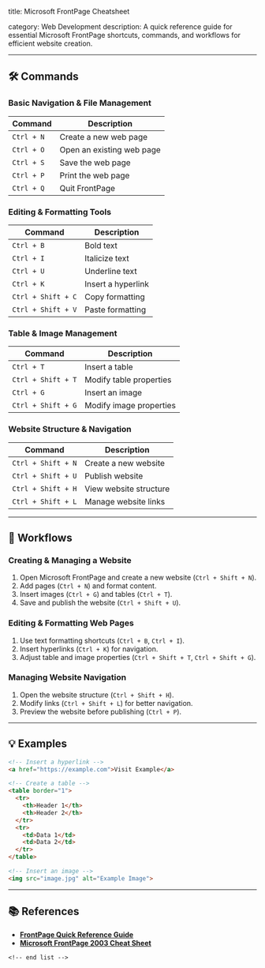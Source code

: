 title: Microsoft FrontPage Cheatsheet

category: Web Development
description: A quick reference guide for essential Microsoft FrontPage shortcuts, commands, and workflows for efficient website creation.

---

## 🛠️ Commands

### **Basic Navigation & File Management**

| Command      | Description               |
| ------------ | ------------------------- |
| `Ctrl + N` | Create a new web page     |
| `Ctrl + O` | Open an existing web page |
| `Ctrl + S` | Save the web page         |
| `Ctrl + P` | Print the web page        |
| `Ctrl + Q` | Quit FrontPage            |

### **Editing & Formatting Tools**

| Command              | Description        |
| -------------------- | ------------------ |
| `Ctrl + B`         | Bold text          |
| `Ctrl + I`         | Italicize text     |
| `Ctrl + U`         | Underline text     |
| `Ctrl + K`         | Insert a hyperlink |
| `Ctrl + Shift + C` | Copy formatting    |
| `Ctrl + Shift + V` | Paste formatting   |

### **Table & Image Management**

| Command              | Description             |
| -------------------- | ----------------------- |
| `Ctrl + T`         | Insert a table          |
| `Ctrl + Shift + T` | Modify table properties |
| `Ctrl + G`         | Insert an image         |
| `Ctrl + Shift + G` | Modify image properties |

### **Website Structure & Navigation**

| Command              | Description            |
| -------------------- | ---------------------- |
| `Ctrl + Shift + N` | Create a new website   |
| `Ctrl + Shift + U` | Publish website        |
| `Ctrl + Shift + H` | View website structure |
| `Ctrl + Shift + L` | Manage website links   |

---

## 🔄 Workflows

### **Creating & Managing a Website**

1. Open Microsoft FrontPage and create a new website (`Ctrl + Shift + N`).
2. Add pages (`Ctrl + N`) and format content.
3. Insert images (`Ctrl + G`) and tables (`Ctrl + T`).
4. Save and publish the website (`Ctrl + Shift + U`).

### **Editing & Formatting Web Pages**

1. Use text formatting shortcuts (`Ctrl + B`, `Ctrl + I`).
2. Insert hyperlinks (`Ctrl + K`) for navigation.
3. Adjust table and image properties (`Ctrl + Shift + T`, `Ctrl + Shift + G`).

### **Managing Website Navigation**

1. Open the website structure (`Ctrl + Shift + H`).
2. Modify links (`Ctrl + Shift + L`) for better navigation.
3. Preview the website before publishing (`Ctrl + P`).

---

## 💡 Examples

```html
<!-- Insert a hyperlink -->
<a href="https://example.com">Visit Example</a>

<!-- Create a table -->
<table border="1">
  <tr>
    <th>Header 1</th>
    <th>Header 2</th>
  </tr>
  <tr>
    <td>Data 1</td>
    <td>Data 2</td>
  </tr>
</table>

<!-- Insert an image -->
<img src="image.jpg" alt="Example Image">
```

---

## 📚 References

- **[FrontPage Quick Reference Guide](https://www.tsulaw.edu/technology/tutorials/MS-QRG/FrontPage-2003.pdf)**
- **[Microsoft FrontPage 2003 Cheat Sheet](https://www.customguide.com/pdf/frontpage-quick-reference-2000.pdf)**

```
<!-- end list -->
```
